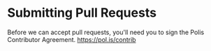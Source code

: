 
# Submitting Pull Requests

Before we can accept pull requests, you'll need you to sign the Polis Contributor Agreement. https://pol.is/contrib
